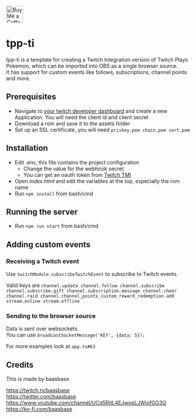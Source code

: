 <a href='https://ko-fi.com/baasbase' target='_blank'><img height='35' style='border:0px;height:46px;' src='https://az743702.vo.msecnd.net/cdn/kofi3.png?v=0' border='0' alt='Buy Me a Coffee at ko-fi.com'></a>

# tpp-ti

tpp-ti is a template for creating a Twitch Integration version of Twitch Plays Pokemon, which can be imported into OBS as a single browser source.  
It has support for custom events like follows, subscriptions, channel points and more.

## Prerequisites

- Navigate to [your twitch developer dashboard](https://dev.twitch.tv/console) and create a new Application. You will need the client id and client secret
- Download a rom and save it to the assets folder
- Set up an SSL certificate, you will need `privkey.pem chain.pem cert.pem`

## Installation

- Edit .env, this file contains the project configuration
  - Change the value for the webhook secret
  - You can get an oauth token from [Twitch TMI](https://twitchapps.com/tmi/)
- Open *index.html* and edit the variables at the top, especially the rom name
- Run `npm install` from bash/cmd

## Running the server

- Run `npm run start` from bash/cmd

## Adding custom events

### Receiving a Twitch event

Use `twitchModule.subscribeTwitchEvent` to subscribe to Twitch events.

Valid keys are `channel.update channel.follow channel.subscribe channel.subscribe.gift channel.subscription.message channel.cheer channel.raid channel.channel_points_custom_reward_redemption.add stream.online stream.offline`

### Sending to the browser source
Data is sent over websockets.  
You can use `broadcastSocketMessage('KEY', {data: 5});`

For more examples look at `app.ts#63`

## Credits

This is made by baasbase

https://twitch.tv/baasbase  
https://twitter.com/baasbase  
https://www.youtube.com/channel/UCd5RjtL4EJwoeLJWiofGG3Q  
https://ko-fi.com/baasbase  
